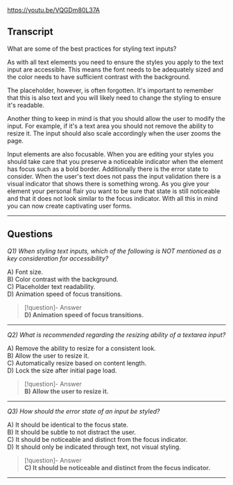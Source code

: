 https://youtu.be/VQGDm80L37A

## Transcript
What are some of the best practices for styling text inputs?

As with all text elements you need to ensure the styles you apply to the text input are accessible. This means the font needs to be adequately sized and the color needs to have sufficient contrast with the background.

The placeholder, however, is often forgotten. It's important to remember that this is also text and you will likely need to change the styling to ensure it's readable.

Another thing to keep in mind is that you should allow the user to modify the input. For example, if it's a text area you should not remove the ability to resize it. The input should also scale accordingly when the user zooms the page.

Input elements are also focusable. When you are editing your styles you should take care that you preserve a noticeable indicator when the element has focus such as a bold border. Additionally there is the error state to consider. When the user's text does not pass the input validation there is a visual indicator that shows there is something wrong. As you give your element your personal flair you want to be sure that state is still noticeable and that it does not look similar to the focus indicator. With all this in mind you can now create captivating user forms.

---
## Questions
*Q1) When styling text inputs, which of the following is NOT mentioned as a key consideration for accessibility?*

A) Font size.  
B) Color contrast with the background.  
C) Placeholder text readability.  
D) Animation speed of focus transitions.  

> [!question]- Answer  
> **D) Animation speed of focus transitions.**  

---

*Q2) What is recommended regarding the resizing ability of a textarea input?*

A) Remove the ability to resize for a consistent look.  
B) Allow the user to resize it.  
C) Automatically resize based on content length.  
D) Lock the size after initial page load.  

> [!question]- Answer  
> **B) Allow the user to resize it.**  

---

*Q3) How should the error state of an input be styled?*

A) It should be identical to the focus state.  
B) It should be subtle to not distract the user.  
C) It should be noticeable and distinct from the focus indicator.  
D) It should only be indicated through text, not visual styling.  

> [!question]- Answer  
> **C) It should be noticeable and distinct from the focus indicator.**  

---

